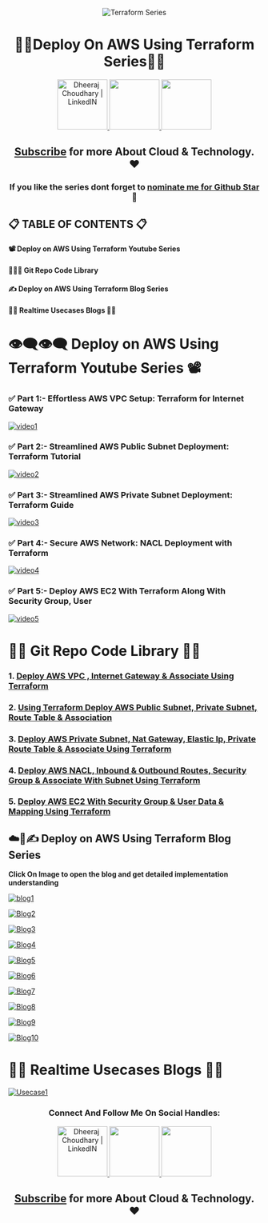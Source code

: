 <div align="center">

![Terraform Series](https://user-images.githubusercontent.com/88716270/210941046-f5cee0cf-0207-4701-b128-77261df0a8d8.jpg)

# 👨‍💻Deploy On AWS Using Terraform Series👨‍💻

<a href="https://www.linkedin.com/in/dheeraj-choudhary/" target="_blank">
  <img height="100" alt="Dheeraj Choudhary | LinkedIN"  src="https://user-images.githubusercontent.com/60597290/152035581-a7c6c0c3-65c3-4160-89c0-e90ddc1e8d4e.png"/>
</a> 

<a href="https://www.youtube.com/@dheeraj-choudhary?sub_confirmation=1">
    <img height="100" src="https://user-images.githubusercontent.com/60597290/152035929-b7f75d38-e1c2-4325-a97e-7b934b8534e2.png" />
</a>  

<a href="https://twitter.com/DheerajC30">
    <img height="100" src="https://user-images.githubusercontent.com/60597290/152035696-80cad2ec-b4dd-4552-88e6-b6b466124f5b.png" />
</a>  

## [Subscribe](https://www.youtube.com/@dheeraj-choudhary?sub_confirmation=1) for more About Cloud & Technology. ❤

### If you like the series dont forget to [nominate me for Github Star](https://stars.github.com/nominate/) 🌟

</div>

## 📋 TABLE OF CONTENTS 📋
#### 📽 Deploy on AWS Using Terraform Youtube Series
#### 👨🏻‍💻 Git Repo Code Library
#### ✍ Deploy on AWS Using Terraform Blog Series  
#### 👨‍💻 Realtime Usecases Blogs 👨‍💻  

# 👁‍🗨👁‍🗨 Deploy on AWS Using Terraform Youtube Series 📽

### ✅ Part 1:- Effortless AWS VPC Setup: Terraform for Internet Gateway
[![video1](https://i9.ytimg.com/vi/3XAIYnU6MLw/mqdefault.jpg?v=642397f9&sqp=COCorqoG&rs=AOn4CLCGRi0MlLPiU-ynUqmG0aE8tlwSAQ)](https://youtu.be/3XAIYnU6MLw?si=4b5C8uFklipnfiCJ "")

### ✅ Part 2:- Streamlined AWS Public Subnet Deployment: Terraform Tutorial
[![video2](https://i9.ytimg.com/vi_webp/kzrwcViVD0o/mqdefault.webp?v=642d09a0&sqp=COCorqoG&rs=AOn4CLAgkKQYATv5hJMZws0U7HfUzgEQlQ)](https://youtu.be/kzrwcViVD0o?si=g787-uI02xGdNALg "")

### ✅ Part 3:- Streamlined AWS Private Subnet Deployment: Terraform Guide
[![video3](https://i9.ytimg.com/vi/65hkYpfooSM/mqdefault.jpg?v=64328aa9&sqp=COCorqoG&rs=AOn4CLDJ-WINntJh5HXvyBvXHvEeP2fyNQ)](https://youtu.be/65hkYpfooSM "")

### ✅ Part 4:- Secure AWS Network: NACL Deployment with Terraform
[![video4](https://i9.ytimg.com/vi_webp/8plrxcnBf8I/mqdefault.webp?v=649befbc&sqp=COCorqoG&rs=AOn4CLADCt3osA7vLoxIo5zuYsT9TFq97A)](https://youtu.be/8plrxcnBf8I "")

### ✅ Part 5:- Deploy AWS EC2 With Terraform Along With Security Group, User 
[![video5](https://i9.ytimg.com/vi/indA-KiMBgo/mqdefault.jpg?v=64a64ebe&sqp=COCorqoG&rs=AOn4CLCB3ejJr6ix4zGYcRsiJupXSqpkHA)](https://youtu.be/indA-KiMBgo "")

# 👨‍💻 Git Repo Code Library 👨‍💻
### 1. [Deploy AWS VPC , Internet Gateway & Associate Using Terraform](https://dheeraj3choudhary.com/deploy-aws-vpc-internet-gateway-associate-using-terraform)
### 2. [Using Terraform Deploy AWS Public Subnet, Private Subnet, Route Table & Association](https://dheeraj3choudhary.com/deploy-aws-public-subnet-route-table-associate-using-terraform)
### 3. [Deploy AWS Private Subnet, Nat Gateway, Elastic Ip, Private Route Table & Associate Using Terraform](https://dheeraj3choudhary.com/deploy-aws-private-subnet-nat-gateway-elastic-ip-private-route-table-associate-using-terraform)
### 4. [Deploy AWS NACL, Inbound & Outbound Routes, Security Group & Associate With Subnet Using Terraform](https://dheeraj3choudhary.com/deploy-aws-nacl-inbound-outbound-routes-security-group-associate-with-subnet-using-terraform)
### 5. [Deploy AWS EC2 With Security Group & User Data & Mapping Using Terraform](https://dheeraj3choudhary.com/deploy-aws-ec2-with-security-group-user-data-mapping-using-terraform)


## ☁️🚀✍ Deploy on AWS Using Terraform Blog Series  

**Click On Image to open the blog and get detailed implementation understanding**

[![blog1](https://cdn.hashnode.com/res/hashnode/image/upload/v1671374551754/rWfHQ9QH-.png?w=1600&h=840&fit=crop&crop=entropy&auto=compress,format&format=webp)](https://dheeraj3choudhary.com/deploying-on-aws-cloud-using-terraform-series-pre-requisites "Blog")

[![Blog2](https://cdn.hashnode.com/res/hashnode/image/upload/v1672557889288/39865990-97ad-4852-ae02-80c3bfea63db.png?w=1600&h=840&fit=crop&crop=entropy&auto=compress,format&format=webp)](https://dheeraj3choudhary.com/deploy-aws-vpc-internet-gateway-associate-using-terraform "Blog")

[![Blog3](https://cdn.hashnode.com/res/hashnode/image/upload/v1672640218358/2e006a29-7fc4-4cfd-8ab1-092c34ac05a1.png?w=1600&h=840&fit=crop&crop=entropy&auto=compress,format&format=webp)](https://dheeraj3choudhary.com/deploy-aws-public-subnet-route-table-associate-using-terraform "Blog")

[![Blog4](https://cdn.hashnode.com/res/hashnode/image/upload/v1672651911622/949c6d9a-ac82-498a-92a4-8833c3b6f7f3.png?w=1600&h=840&fit=crop&crop=entropy&auto=compress,format&format=webp)](https://dheeraj3choudhary.com/deploy-aws-private-subnet-nat-gateway-elastic-ip-private-route-table-associate-using-terraform "Blog")

[![Blog5](https://cdn.hashnode.com/res/hashnode/image/upload/v1672654870675/89f2447f-a5a0-4da1-8575-61ba7fc025d0.png?w=1600&h=840&fit=crop&crop=entropy&auto=compress,format&format=webp)](https://dheeraj3choudhary.com/deploy-aws-nacl-inbound-outbound-routes-security-group-associate-with-subnet-using-terraform "Blog")

[![Blog6](https://cdn.hashnode.com/res/hashnode/image/upload/v1672814774800/87e56758-de9b-4c32-af85-8930b0a20f6a.png?w=1600&h=840&fit=crop&crop=entropy&auto=compress,format&format=webp)](https://dheeraj3choudhary.com/deploy-aws-ec2-with-security-group-user-data-mapping-using-terraform "Blog")

[![Blog7](https://cdn.hashnode.com/res/hashnode/image/upload/v1673237913438/ae8635e7-eabb-4ab8-a5e2-ce1112d68799.png?w=1600&h=840&fit=crop&crop=entropy&auto=compress,format&format=webp)](https://dheeraj3choudhary.com/deploy-aws-iam-user-group-policy-using-terraform "Blog")

[![Blog8](https://cdn.hashnode.com/res/hashnode/image/upload/v1673326336662/677791c4-64e0-435f-ac6b-003aa64eed18.png?w=1600&h=840&fit=crop&crop=entropy&auto=compress,format&format=webp)](https://dheeraj3choudhary.com/deploy-aws-target-group-elastic-load-balancer-elb-listener-using-terraform "Blog")

[![Blog9](https://cdn.hashnode.com/res/hashnode/image/upload/v1673405791913/6b94d8cd-6004-4941-82f5-b5f4781b212f.png?w=1600&h=840&fit=crop&crop=entropy&auto=compress,format&format=webp)](https://dheeraj3choudhary.com/deploy-aws-launch-configuration-autoscaling-group-using-terraform "Blog")

[![Blog10](https://cdn.hashnode.com/res/hashnode/image/upload/v1673409431873/5844658f-b322-4bae-8efd-cda1890ec20b.png?w=1600&h=840&fit=crop&crop=entropy&auto=compress,format&format=webp)](https://dheeraj3choudhary.com/deploy-aws-relational-database-service-using-terraform "Blog")


# 👨‍💻 Realtime Usecases Blogs 👨‍💻

[![Usecase1](https://cdn.hashnode.com/res/hashnode/image/upload/v1673410876788/f863daeb-e63a-4af3-a7aa-9da8bfeb7d40.png?w=1600&h=840&fit=crop&crop=entropy&auto=compress,format&format=webp)](https://dheeraj3choudhary.com/build-aws-web-application-layer-with-terraform-infra-as-code "Blog")

<div align="center">

### Connect And Follow Me On Social Handles:

<a href="https://www.linkedin.com/in/dheeraj-choudhary/" target="_blank">
  <img height="100" alt="Dheeraj Choudhary | LinkedIN"  src="https://user-images.githubusercontent.com/60597290/152035581-a7c6c0c3-65c3-4160-89c0-e90ddc1e8d4e.png"/>
</a> 

<a href="https://www.youtube.com/@dheeraj-choudhary?sub_confirmation=1">
    <img height="100" src="https://user-images.githubusercontent.com/60597290/152035929-b7f75d38-e1c2-4325-a97e-7b934b8534e2.png" />
</a>  

<a href="https://twitter.com/DheerajC30">
    <img height="100" src="https://user-images.githubusercontent.com/60597290/152035696-80cad2ec-b4dd-4552-88e6-b6b466124f5b.png" />
</a>  

## [Subscribe](https://www.youtube.com/@dheeraj-choudhary?sub_confirmation=1) for more About Cloud & Technology. ❤
</div>
